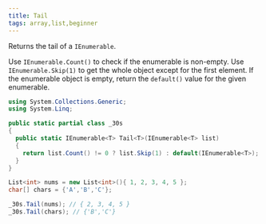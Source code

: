 ```yaml
---
title: Tail
tags: array,list,beginner
---
```


Returns the tail of a `IEnumerable`.

Use `IEnumerable.Count()` to check if the enumerable is non-empty.
Use `IEnumerable.Skip(1)` to get the whole object except for the first element.
If the enumerable object is empty, return the `default()` value for the given enumerable.

```csharp
using System.Collections.Generic;
using System.Linq;

public static partial class _30s 
{
  public static IEnumerable<T> Tail<T>(IEnumerable<T> list) 
  {
    return list.Count() != 0 ? list.Skip(1) : default(IEnumerable<T>);
  }
}
```

```csharp
List<int> nums = new List<int>(){ 1, 2, 3, 4, 5 };
char[] chars = {'A','B','C'};

_30s.Tail(nums); // { 2, 3, 4, 5 }
_30s.Tail(chars); // {'B','C'}
```

